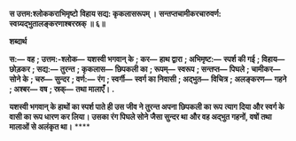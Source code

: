 **स उत्तम:श्लोककराभिमृष्टो** **विहाय सद्य: कृकलासरूपम् ।** **सन्तप्तचामीकरचारुवर्ण:** **स्वग्र्यद्भुतालङ्करणाश्बरस्रक् ॥ ६॥** 

**शब्दार्थ** 

**स:—** **वह** **; उत्तम:-श्लोक—** **यशस्वी भगवान् के** **; कर—** **हाथ द्वारा** **; अभिमृष्ट:—** **स्पर्श की गई** **; विहाय—** **छोड़कर** **; सद्य:—** **तुरन्त** **; कृकलास—** **छिपकली का** **; रूपम्—** **स्वरूप** **; सन्तप्त—** **पिघले** **; चामीकर—** **सोने के** **; चरु—** **सुन्दर** **; वर्ण:—** **रंग** **; स्वर्गी—** **स्वर्ग का निवासी** **; अद्भुत—** **विचित्र** **; अलङ्करण—** **गहने** **; अश्बर—** **वष** **; स्रक्—** **तथा मालाएँ।** **.** 

**यशस्वी भगवान् के हाथों का स्पर्श पाते ही उस जीव ने तुरन्त अपना छिपकली का रूप** **त्याग दिया और स्वर्ग के वासी का रूप धारण कर लिया। उसका रंग पिघले सोने जैसा सुन्दर था** **और वह अद्भुत गहनों, वषों तथा मालाओं से अलंकृत था।** **** 